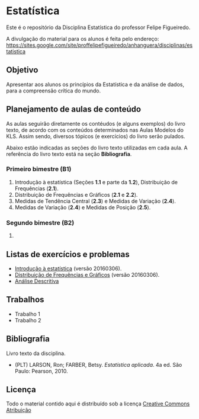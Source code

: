 # Estatística

Este é o repositório da Disciplina Estatística do professor Felipe Figueiredo.

A divulgação do material para os alunos é feita pelo endereço: https://sites.google.com/site/proffelipefigueiredo/anhanguera/disciplinas/estatistica

## Objetivo

Apresentar aos alunos os princípios da Estatística e da análise de dados, para a compreensão crítica do mundo.

## Planejamento de aulas de conteúdo

As aulas seguirão diretamente os contéudos (e alguns exemplos) do livro texto, de acordo com os conteúdos determinados nas Aulas Modelos do KLS. Assim sendo, diversos tópicos (e exercícios) do livro serão pulados.

Abaixo estão indicadas as seções do livro texto utilizadas em cada aula. A referência do livro texto está na seção **Bibliografia**.

### Primeiro bimestre (B1)

1. Introdução à estatística (Seções **1.1** e parte da **1.2**), Distribuição de Frequências (**2.1**).
1. Distribuição de Frequências e Gráficos (**2.1** e **2.2**).
1. Medidas de Tendência Central (**2.3**) e Medidas de Variação (**2.4**).
1. Medidas de Variação (**2.4**) e Medidas de Posição (**2.5**).

### Segundo bimestre (B2)

1. 

## Listas de exercícios e problemas

- [Introdução à estatística][] (versão 20160306).
- [Distribuição de Frequências e Gráficos][] (versão 20160306).
- [Análise Descritiva][]


[Introdução à estatística]: Listas/Estatistica-lista-intro.pdf
[Distribuição de Frequências e Gráficos]: Listas/Estatistica-lista-Frequencias.pdf

[Análise Descritiva]: Listas/Estatistica-lista-analise_descritiva.pdf

## Trabalhos

- Trabalho 1
- Trabalho 2

## Bibliografia

Livro texto da disciplina.

- (PLT) LARSON, Ron; FARBER, Betsy. _Estatística aplicada_. 4a ed. São Paulo: Pearson, 2010.

## Licença
Todo o material contido aqui é distribuído sob a licença [Creative Commons Atribuição](http://creativecommons.org/licenses/by/4.0/deed.pt_BR)
